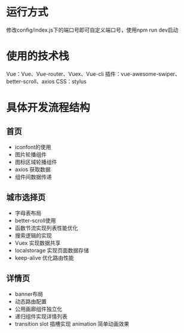 # 运行方式
修改config/index.js下的端口号即可自定义端口号，使用npm run dev启动

# 使用的技术栈
Vue：Vue、Vue-router、Vuex、Vue-cli
插件：vue-awesome-swiper、better-scroll、axios
CSS：stylus

# 具体开发流程结构
## 首页
* iconfont的使用
* 图片轮播组件
* 图标区域轮播组件
* axios 获取数据
* 组件间数据传递
## 城市选择页
* 字母表布局
* better-scroll使用
* 函数节流实现列表性能优化
* 搜索逻辑的实现
* Vuex 实现数据共享
* localstorage 实现页面数据存储
* keep-alive 优化路由性能
## 详情页
* banner布局
* 动态路由配置
* 公用画廊组件独立化
* 递归组件实现详情列表
* transition slot 插槽实现 animation 简单动画效果
